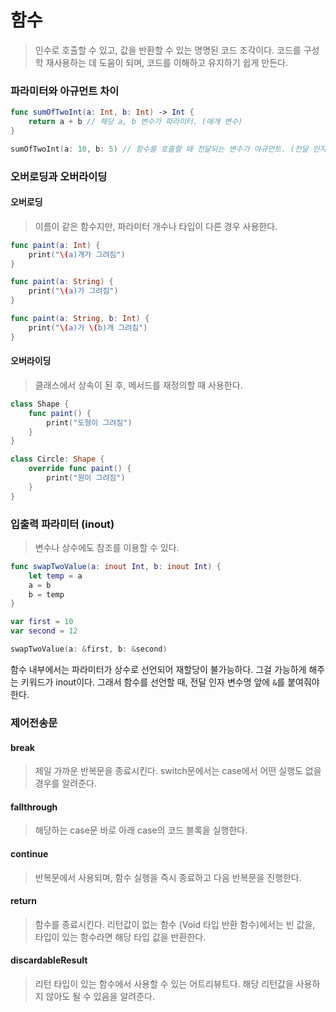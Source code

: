# 함수

> 인수로 호출할 수 있고, 값을 반환할 수 있는 명명된 코드 조각이다. 코드를 구성학 재사용하는 데 도움이 되며, 코드를 이해하고 유지하기 쉽게 만든다.

### 파라미터와 아규먼트 차이

```swift
func sumOfTwoInt(a: Int, b: Int) -> Int {
    return a + b // 해당 a, b 변수가 파라미터. (매개 변수)
}

sumOfTwoInt(a: 10, b: 5) // 함수를 호출할 때 전달되는 변수가 아규먼트. (전달 인자)
```

### 오버로딩과 오버라이딩

#### 오버로딩

> 이름이 같은 함수지만, 파라미터 개수나 타입이 다른 경우 사용한다.

```swift
func paint(a: Int) {
    print("\(a)개가 그려짐")
}

func paint(a: String) {
    print("\(a)가 그려짐")
}

func paint(a: String, b: Int) {
    print("\(a)가 \(b)개 그려짐")
}
```

#### 오버라이딩

> 클래스에서 상속이 된 후, 메서드를 재정의할 때 사용한다.

```swift
class Shape {
    func paint() {
        print("도형이 그려짐")
    }
}

class Circle: Shape {
    override func paint() {
        print("원이 그려짐")
    }
}
```

### 입출력 파라미터 (inout)

> 변수나 상수에도 참조를 이용할 수 있다.

```swift
func swapTwoValue(a: inout Int, b: inout Int) {
    let temp = a
    a = b
    b = temp
}

var first = 10
var second = 12

swapTwoValue(a: &first, b: &second)
```

함수 내부에서는 파라미터가 상수로 선언되어 재할당이 불가능하다.
그걸 가능하게 해주는 키워드가 inout이다.
그래서 함수를 선언할 때, 전달 인자 변수명 앞에 `&`를 붙여줘야 한다.

### 제어전송문

#### break

> 제일 가까운 반복문을 종료시킨다. switch문에서는 case에서 어떤 실행도 없을 경우를 알려준다.

#### fallthrough

> 해당하는 case문 바로 아래 case의 코드 블록을 실행한다.

#### continue

> 반복문에서 사용되며, 함수 실행을 즉시 종료하고 다음 반복문을 진행한다.

#### return

> 함수를 종료시킨다. 리턴값이 없는 함수 (Void 타입 반환 함수)에서는 빈 값을, 타입이 있는 함수라면 해당 타입 값을 반환한다.

#### discardableResult

> 리턴 타입이 있는 함수에서 사용할 수 있는 어트리뷰트다. 해당 리턴값을 사용하지 않아도 될 수 있음을 알려준다.
